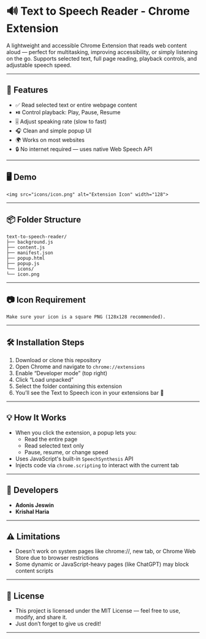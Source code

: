 # 🔊 Text to Speech Reader - Chrome Extension

A lightweight and accessible Chrome Extension that reads web content aloud — perfect for multitasking, improving accessibility, or simply listening on the go. Supports selected text, full page reading, playback controls, and adjustable speech speed.

---
## 🚀 Features

- ✅ Read selected text or entire webpage content
- ⏯️ Control playback: Play, Pause, Resume
- 🎚 Adjust speaking rate (slow to fast)
- 🎧 Clean and simple popup UI
- 🌍 Works on most websites
- 🔒 No internet required — uses native Web Speech API

---

## 🖥 Demo
```
<img src="icons/icon.png" alt="Extension Icon" width="128">
```
---

## 📦 Folder Structure

```
text-to-speech-reader/
├── background.js
├── content.js
├── manifest.json
├── popup.html
├── popup.js
└── icons/
└── icon.png
```
---

##  📷 Icon Requirement 

```
Make sure your icon is a square PNG (128x128 recommended).
```
---

## 🛠 Installation Steps

1. Download or clone this repository
2. Open Chrome and navigate to `chrome://extensions`
3. Enable “Developer mode” (top right)
4. Click “Load unpacked”
5. Select the folder containing this extension
6. You’ll see the Text to Speech icon in your extensions bar 🎉

----

## 💡 How It Works

- When you click the extension, a popup lets you:
  - Read the entire page
  - Read selected text only
  - Pause, resume, or change speed
- Uses JavaScript's built-in `SpeechSynthesis` API
- Injects code via `chrome.scripting` to interact with the current tab

---

## 🧠 Developers
- **Adonis Jeswin**
- **Krishal Haria**

---

## ⚠️ Limitations

- Doesn’t work on system pages like chrome://, new tab, or Chrome Web Store due to browser restrictions
- Some dynamic or JavaScript-heavy pages (like ChatGPT) may block content scripts

---

## 📜 License

- This project is licensed under the MIT License — feel free to use, modify, and share it.
- Just don’t forget to give us credit!

---

